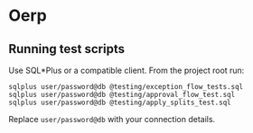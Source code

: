 # Oerp

## Running test scripts

Use SQL*Plus or a compatible client. From the project root run:

```
sqlplus user/password@db @testing/exception_flow_tests.sql
sqlplus user/password@db @testing/approval_flow_test.sql
sqlplus user/password@db @testing/apply_splits_test.sql
```

Replace `user/password@db` with your connection details.
